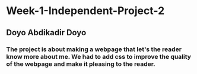 # Week-1-Independent-Project-2
## Doyo Abdikadir Doyo
### The project is about making a webpage that let's the reader know more about me. We had to add css to improve the quality of the webpage and make it pleasing to the reader.
